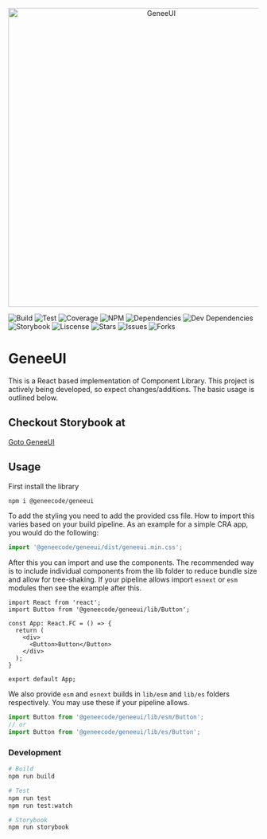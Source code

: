<p align="center">
  <a href="https://geneecode.com/geneeui">
    <img src="http://geneecode.com/geneeui.png" alt="GeneeUI" width="600" />
  </a>
</p>




![Build](https://img.shields.io/badge/build-passing-brightgreen)
![Test](https://img.shields.io/badge/test-passing-success)
![Coverage](https://img.shields.io/badge/coverage-94-green)
![NPM](https://img.shields.io/badge/npm-1.0.4-blue)
![Dependencies](https://img.shields.io/badge/dependencies-uptodate-yellow)
![Dev Dependencies](https://img.shields.io/badge/devDependencies-uptodate-yellow)
![Storybook](https://img.shields.io/badge/storybook-deployed-orange)
![Liscense](https://img.shields.io/github/license/geneecode/geneeui)
![Stars](https://img.shields.io/github/stars/geneecode/geneeui)
![Issues](https://img.shields.io/github/issues/geneecode/geneeui)
![Forks](https://img.shields.io/github/forks/geneecode/geneeui)



# GeneeUI
This is a React based implementation of Component Library. This project is actively being developed, so expect changes/additions. The basic usage is outlined below.

## Checkout Storybook at 
<a href="http://geneecode.com/geneeui" target="_blank" >Goto GeneeUI</a>

## Usage
First install the library
```sh
npm i @geneecode/geneeui 
```

To add the styling you need to add the provided css file. How to import this varies based on your build pipeline. As an example for a simple CRA app, you would do the following:

```ts
import '@geneecode/geneeui/dist/geneeui.min.css';
```

After this you can import and use the components. The recommended way is to include individual components from the lib folder to reduce bundle size and allow for tree-shaking. If your pipeline allows import `esnext` or `esm` modules then see the example after this.

```tsx
import React from 'react';
import Button from '@geneecode/geneeui/lib/Button';

const App: React.FC = () => {
  return (
    <div>
      <Button>Button</Button>
    </div>
  );
}

export default App;
```

We also provide `esm` and `esnext` builds in `lib/esm` and `lib/es` folders respectively. You may use these if your pipeline allows.

```ts
import Button from '@geneecode/geneeui/lib/esm/Button';
// or
import Button from '@geneecode/geneeui/lib/es/Button';
```

### Development
```sh
# Build
npm run build

# Test
npm run test
npm run test:watch

# Storybook
npm run storybook
```
